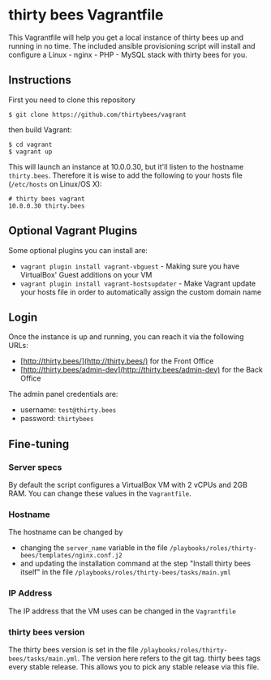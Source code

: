 # thirty bees Vagrantfile
This Vagrantfile will help you get a local instance of thirty bees up and running in no time. 
The included ansible provisioning script will install and configure a Linux - nginx - PHP - MySQL stack with thirty bees for you.

## Instructions

First you need to clone this repository

```shell
$ git clone https://github.com/thirtybees/vagrant
```

then build Vagrant:

```
$ cd vagrant
$ vagrant up
```

This will launch an instance at 10.0.0.30, but it'll listen to the hostname `thirty.bees`. Therefore it is wise to add the following to your hosts file (`/etc/hosts` on Linux/OS X):
```
# thirty bees vagrant
10.0.0.30 thirty.bees
```
## Optional Vagrant Plugins

Some optional plugins you can install are:
- `vagrant plugin install vagrant-vbguest` - Making sure you have VirtualBox' Guest additions on your VM
- `vagrant plugin install vagrant-hostsupdater` - Make Vagrant update your hosts file in order to automatically assign the custom domain name

## Login

Once the instance is up and running, you can reach it via the following URLs:
- [http://thirty.bees/](http://thirty.bees/) for the Front Office  
- [http://thirty.bees/admin-dev](http://thirty.bees/admin-dev) for the Back Office

The admin panel credentials are:
- username: `test@thirty.bees`  
- password: `thirtybees`

## Fine-tuning

### Server specs

By default the script configures a VirtualBox VM with 2 vCPUs and 2GB RAM. You can change these values in the `Vagrantfile`.

### Hostname

The hostname can be changed by 
- changing the `server_name` variable in the file `/playbooks/roles/thirty-bees/templates/nginx.conf.j2`
- and updating the installation command at the step "Install thirty bees itself" in the file `/playbooks/roles/thirty-bees/tasks/main.yml`

### IP Address

The IP address that the VM uses can be changed in the `Vagrantfile`

### thirty bees version

The thirty bees version is set in the file `/playbooks/roles/thirty-bees/tasks/main.yml`. The version here refers to the git tag. thirty bees tags every stable release. This allows you to pick any stable release via this file.
